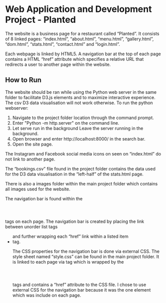 # Web Application and Development Project - Planted

The website is a business page for a restaurant called “Planted”. It consists of 8 linked pages: “index.html”, “about.html”, “menu.html”, “gallery.html”, “dom.html”, “stats.html”, “contact.html” and “login.html”.

Each webpage is linked by HTML5. A navigation bar at the top of each page contains a HTML <a> “href” attribute which specifies a relative URL that redirects a user to another page within the website.


## How to Run

The website should be ran while using the Python web server in the same folder to facilitate D3.js elements and to maximize interactive experience. The csv D3 data visualisation will not work otherwise. To run the python webserver:
1.	Navigate to the project folder location through the command prompt.
2.	 Enter "Python -m http.server" on the command line.
3.	Let serve run in the background Leave the server running in the background.
4.	Open browser and enter http://localhost:8000/ in the search bar.
5.	Open the site page.

The Instagram and Facebook social media icons on seen on “index.html” do not link to another page.

The “bookings.csv” file found in the project folder contains the data used for the D3 data visualisation in the “left-half” of the stats.html page.

There is also a images folder within the main project folder which contains all images used for the website.


The navigation bar is found within the <header></header> tags on each page.  The navigation bar is created by placing the link between unorder list tags <ul> and further wrapping each <a> “href” link within a listed item <li> tag.  

The CSS properties for the navigation bar is done via external CSS. The style sheet named “style.css” can be found in the main project folder. It is linked to each page via <link> tag which is wrapped by the <header></header> tags and contains a “href” attribute to the CSS file. I chose to use external CSS for the navigation bar because it was the one element which was include on each page. 

